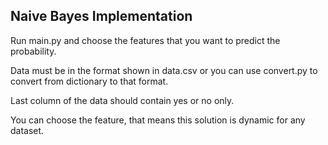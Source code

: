 ## Naive Bayes Implementation

Run main.py and choose the features that you want to predict the probability.

Data must be in the format shown in data.csv or you can use convert.py to convert from dictionary to that format.

Last column of the data should contain yes or no only.

You can choose the feature, that means this solution is dynamic for any dataset. 